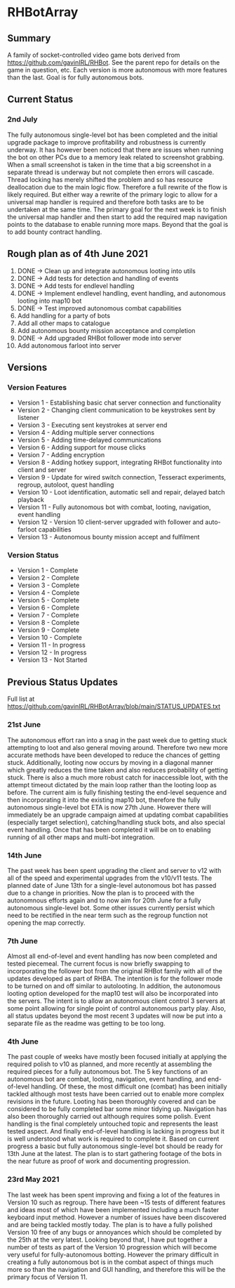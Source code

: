 # RHBotArray

## Summary
A family of socket-controlled video game bots derived from https://github.com/gavinIRL/RHBot. See the parent repo for details on the game in question, etc. Each version is more autonomous with more features than the last. Goal is for fully autonomous bots.

## Current Status
### 2nd July
The fully autonomous single-level bot has been completed and the initial upgrade package to improve profitability and robustness is currently underway. It has however been noticed that there are issues when running the bot on other PCs due to a memory leak related to screenshot grabbing. When a small screenshot is taken in the time that a big screenshot in a separate thread is underway but not complete then errors will cascade. Thread locking has merely shifted the problem and so has resource deallocation due to the main logic flow. Therefore a full rewrite of the flow is likely required. But either way a rewrite of the primary logic to allow for a universal map handler is required and therefore both tasks are to be undertaken at the same time. The primary goal for the next week is to finish the universal map handler and then start to add the required map navigation points to the database to enable running more maps. Beyond that the goal is to add bounty contract handling.

## Rough plan as of 4th June 2021
1) DONE -> Clean up and integrate autonomous looting into utils
2) DONE -> Add tests for detection and handling of events
3) DONE -> Add tests for endlevel handling
4) DONE -> Implement endlevel handling, event handling, and autonomous looting into map10 bot
5) DONE -> Test improved autonomous combat capabilities
6) Add handling for a party of bots
7) Add all other maps to catalogue
8) Add autonomous bounty mission acceptance and completion
9) DONE -> Add upgraded RHBot follower mode into server
10) Add autonomous farloot into server

## Versions
### Version Features
* Version 1 - Establishing basic chat server connection and functionality
* Version 2 - Changing client communication to be keystrokes sent by listener
* Version 3 - Executing sent keystrokes at server end
* Version 4 - Adding multiple server connections
* Version 5 - Adding time-delayed communications
* Version 6 - Adding support for mouse clicks
* Version 7 - Adding encryption
* Version 8 - Adding hotkey support, integrating RHBot functionality into client and server
* Version 9 - Update for wired switch connection, Tesseract experiments, regroup, autoloot, quest handling
* Version 10 - Loot identification, automatic sell and repair, delayed batch playback
* Version 11 - Fully autonomous bot with combat, looting, navigation, event handling
* Version 12 - Version 10 client-server upgraded with follower and auto-farloot capabilities
* Version 13 - Autonomous bounty mission accept and fulfilment

### Version Status
* Version 1 - Complete
* Version 2 - Complete
* Version 3 - Complete
* Version 4 - Complete
* Version 5 - Complete
* Version 6 - Complete
* Version 7 - Complete
* Version 8 - Complete
* Version 9 - Complete
* Version 10 - Complete
* Version 11 - In progress
* Version 12 - In progress
* Version 13 - Not Started

## Previous Status Updates 
Full list at https://github.com/gavinIRL/RHBotArray/blob/main/STATUS_UPDATES.txt
### 21st June
The autonomous effort ran into a snag in the past week due to getting stuck attempting to loot and also general moving around. Therefore two new more accurate methods have been developed to reduce the chances of getting stuck. Additionally, looting now occurs by moving in a diagonal manner which greatly reduces the time taken and also reduces probability of getting stuck. There is also a much more robust catch for inaccessible loot, with the attempt timeout dictated by the main loop rather than the looting loop as before. The current aim is fully finishing testing the end-level sequence and then incorporating it into the existing map10 bot, therefore the fully autonomous single-level bot ETA is now 27th June. However there will immediately be an upgrade campaign aimed at updating combat capabilities (especially target selection), catching/handling stuck bots, and also special event handling. Once that has been completed it will be on to enabling running of all other maps and multi-bot integration.

### 14th June
The past week has been spent upgrading the client and server to v12 with all of the speed and experimental upgrades from the v10/v11 tests. The planned date of June 13th for a single-level autonomous bot has passed due to a change in priorities. Now the plan is to proceed with the autonomnous efforts again and to now aim for 20th June for a fully autonomous single-level bot. Some other issues currently persist which need to be rectified in the near term such as the regroup function not opening the map correctly.

### 7th June
Almost all end-of-level and event handling has now been completed and tested piecemeal. The current focus is now briefly swapping to incorporating the follower bot from the original RHBot family with all of the updates developed as part of RHBA. The intention is for the follower mode to be turned on and off similar to autolooting. In addition, the autonomous looting option developed for the map10 test will also be incorporated into the servers. The intent is to allow an autonomous client control 3 servers at some point allowing for single point of control autonomous party play. Also, all status updates beyond the most recent 3 updates will now be put into a separate file as the readme was getting to be too long.

### 4th June
The past couple of weeks have mostly been focused initially at applying the required polish to v10 as planned, and more recently at assembling the required pieces for a fully autonomous bot. The 5 key functions of an autonomous bot are combat, looting, navigation, event handling, and end-of-level handling. Of these, the most difficult one (combat) has been initially tackled although most tests have been carried out to enable more complex revisions in the future. Looting has been thoroughly covered and can be considered to be fully completed bar some minor tidying up. Navigation has also been thoroughly carried out although requires some polish. Event handling is the final completely untouched topic and represents the least tested aspect. And finally end-of-level handling is lacking in progress but it is well understood what work is required to complete it. Based on current progress a basic but fully autonomous single-level bot should be ready for 13th June at the latest. The plan is to start gathering footage of the bots in the near future as proof of work and documenting progression.

### 23rd May 2021
The last week has been spent improving and fixing a lot of the features in Version 10 such as regroup. There have been ~15 tests of different features and ideas most of which have been implemented including a much faster keyboard input method. However a number of issues have been discovered and are being tackled mostly today. The plan is to have a fully polished Version 10 free of any bugs or annoyances which should be completed by the 25th at the very latest. Looking beyond that, I have put together a number of tests as part of the Version 10 progression which will become very useful for fully-autonomous botting. However the primary difficult in creating a fully autonomous bot is in the combat aspect of things much more so than the navigation and GUI handling, and therefore this will be the primary focus of Version 11.
